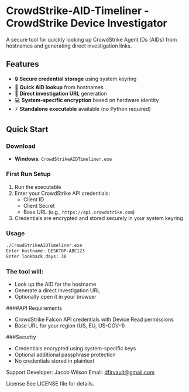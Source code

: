 # CrowdStrike-AID-Timeliner - CrowdStrike Device Investigator

A secure tool for quickly looking up CrowdStrike Agent IDs (AIDs) from hostnames and generating direct investigation links.

## Features

- 🔒 **Secure credential storage** using system keyring
- 🚀 **Quick AID lookup** from hostnames  
- 🔗 **Direct investigation URL** generation
- 💻 **System-specific encryption** based on hardware identity
- ⚡ **Standalone executable** available (no Python required)

## Quick Start

### Download
- **Windows**: `CrowdStrikeAIDTimeliner.exe`

### First Run Setup
1. Run the executable
2. Enter your CrowdStrike API credentials:
   - Client ID
   - Client Secret  
   - Base URL (e.g., `https://api.crowdstrike.com`)
3. Credentials are encrypted and stored securely in your system keyring

### Usage
```bash
./CrowdStrikeAIDTimeliner.exe
Enter hostname: DESKTOP-ABC123
Enter lookback days: 30
````

### The tool will:

- Look up the AID for the hostname
- Generate a direct investigation URL
- Optionally open it in your browser

####API Requirements
- CrowdStrike Falcon API credentials with Device Read permissions
- Base URL for your region (US, EU, US-GOV-1)

###Security
- Credentials encrypted using system-specific keys
- Optional additional passphrase protection
- No credentials stored in plaintext

Support
Developer: Jacob Wilson
Email: dfirvault@gmail.com

License
See LICENSE file for details.

